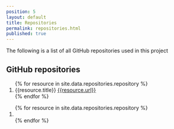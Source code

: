 ```yaml
---
position: 5
layout: default
title: Repositories
permalink: repositories.html
published: true
---
```

The following is a list of all GitHub repositories used in this project

## GitHub repositories
<ol>
{% for resource in site.data.repositories.repository %}
<li>{{resource.title}} <a href="{{resource.url}}">{{resource.url}}</a></li>
{% endfor %}
</ol>

<ol>
{% for resource in site.data.repositories.repository %}
<li><div id="{{resource.user}}_{{resource.title}}"></div></li>
{% endfor %}
</ol>

<script>
$("#{{resource.user}}_{{resource.title}}").hubInfo({ 
  user: "{{resource.user}}",
  repo: "{{resource.title}}"
});
</script>